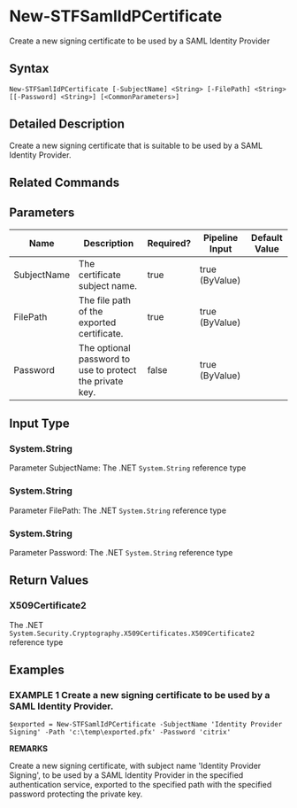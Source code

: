 ﻿# New-STFSamlIdPCertificate

Create a new signing certificate to be used by a SAML Identity Provider

## Syntax

```
New-STFSamlIdPCertificate [-SubjectName] <String> [-FilePath] <String> [[-Password] <String>] [<CommonParameters>]
```

## Detailed Description

Create a new signing certificate that is suitable to be used by a SAML Identity Provider.

## Related Commands


## Parameters

| Name   | Description | Required? | Pipeline Input | Default Value |
| --- | --- | --- | --- | --- |
|SubjectName|The certificate subject name.|true|true (ByValue)| |
|FilePath|The file path of the exported certificate.|true|true (ByValue)| |
|Password|The optional password to use to protect the private key.|false|true (ByValue)| |

## Input Type

### System.String

Parameter SubjectName: The .NET `System.String` reference type

### System.String

Parameter FilePath: The .NET `System.String` reference type

### System.String

Parameter Password: The .NET `System.String` reference type

## Return Values

### X509Certificate2

The .NET `System.Security.Cryptography.X509Certificates.X509Certificate2` reference type

## Examples

### EXAMPLE 1 Create a new signing certificate to be used by a SAML Identity Provider.

```
$exported = New-STFSamlIdPCertificate -SubjectName 'Identity Provider Signing' -Path 'c:\temp\exported.pfx' -Password 'citrix'
```

**REMARKS**

Create a new signing certificate, with subject name 'Identity Provider Signing', to be used by a SAML Identity Provider in the specified authentication service, exported to the specified path with the specified password protecting the private key.
